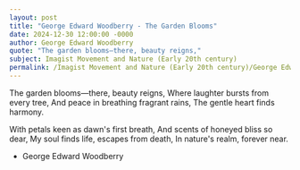 ```yaml
---
layout: post
title: "George Edward Woodberry - The Garden Blooms"
date: 2024-12-30 12:00:00 -0000
author: George Edward Woodberry
quote: "The garden blooms—there, beauty reigns,"
subject: Imagist Movement and Nature (Early 20th century)
permalink: /Imagist Movement and Nature (Early 20th century)/George Edward Woodberry/George Edward Woodberry - The Garden Blooms
---
```


The garden blooms—there, beauty reigns,
Where laughter bursts from every tree,
And peace in breathing fragrant rains,
The gentle heart finds harmony.

With petals keen as dawn's first breath,
And scents of honeyed bliss so dear,
My soul finds life, escapes from death,
In nature's realm, forever near.

- George Edward Woodberry
